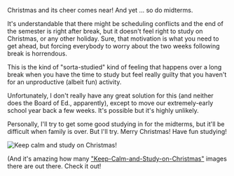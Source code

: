 Christmas and its cheer comes near! And yet … so do midterms.


It's understandable that there might be scheduling conflicts and the end of the semester is right after break, but it doesn't feel right to study on Christmas, or any other holiday. Sure, that motivation is what you need to get ahead, but forcing everybody to worry about the two weeks following break is horrendous.

This is the kind of "sorta-studied" kind of feeling that happens over a long break when you have the time to study but feel really guilty that you haven't for an unproductive (albeit fun) activity.

Unfortunately, I don't really have any great solution for this (and neither does the Board of Ed., apparently), except to move our extremely-early school year back a few weeks. It's possible but it's highly unlikely.

Personally, I'll try to get some good studying in for the midterms, but it'll be difficult when family is over. But I'll try. Merry Christmas! Have fun studying!

![Keep calm and study on Christmas!][2]

(And it's amazing how many ["Keep-Calm-and-Study-on-Christmas"][1] images there are out there. Check it out!

[1]: https://www.google.com/search?q=keep+calm+and+study+on+christmas&safe=off&source=lnms&tbm=isch&sa=X&ved=0ahUKEwisqrHBme7JAhUMeD4KHT4-CtwQ_AUIBygB&biw=1242&bih=605&dpr=1.1#
[2]: http://sd.keepcalm-o-matic.co.uk/i/keep-calm-and-study-at-christmas-1.png